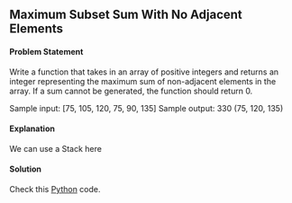 ## Maximum Subset Sum With No Adjacent Elements

#### Problem Statement


Write a function that takes in an array of positive integers and returns an integer representing the maximum sum of non-adjacent elements in the array. If a sum
cannot be generated, the function should return 0.

Sample input: [75, 105, 120, 75, 90, 135]
Sample output: 330 (75, 120, 135)



#### Explanation

We can use a Stack here


#### Solution

Check this [Python](../python/Maximum_Subset_Sum_With_No_Adjacent_Element.py) code.

